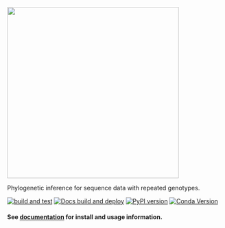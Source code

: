 <img src="docs/_static/logo.png" width="400"/>

Phylogenetic inference for sequence data with repeated genotypes.

[![build and test](https://github.com/matsengrp/gctree/actions/workflows/build-and-test.yml/badge.svg)](https://github.com/matsengrp/gctree/actions/workflows/build-and-test.yml)
[![Docs build and deploy](https://github.com/matsengrp/gctree/actions/workflows/docs-build-and-deploy.yml/badge.svg)](https://github.com/matsengrp/gctree/actions/workflows/docs-build-and-deploy.yml)
[![PyPI version](https://badge.fury.io/py/gctree.svg)](https://badge.fury.io/py/gctree)
[![Conda Version](https://img.shields.io/conda/vn/conda-forge/gctree.svg)](https://anaconda.org/conda-forge/gctree)

#### See [documentation](https://matsengrp.github.io/gctree) for install and usage information.


